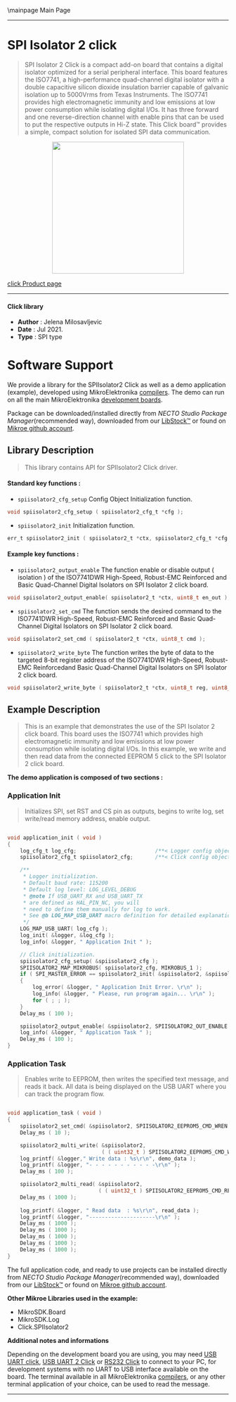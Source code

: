 \mainpage Main Page

---
# SPI Isolator 2 click

> SPI Isolator 2 Click is a compact add-on board that contains a digital isolator optimized for a serial peripheral interface. This board features the ISO7741, a high-performance quad-channel digital isolator with a double capacitive silicon dioxide insulation barrier capable of galvanic isolation up to 5000Vrms from Texas Instruments. The ISO7741 provides high electromagnetic immunity and low emissions at low power consumption while isolating digital I/Os. It has three forward and one reverse-direction channel with enable pins that can be used to put the respective outputs in Hi-Z state. This Click board™ provides a simple, compact solution for isolated SPI data communication.

<p align="center">
  <img src="https://download.mikroe.com/images/click_for_ide/spiisolator2_click.png" height=300px>
</p>

[click Product page](https://www.mikroe.com/spi-isolator-2-click)

---


#### Click library

- **Author**        : Jelena Milosavljevic
- **Date**          : Jul 2021.
- **Type**          : SPI type


# Software Support

We provide a library for the SPIIsolator2 Click
as well as a demo application (example), developed using MikroElektronika
[compilers](https://www.mikroe.com/necto-studio).
The demo can run on all the main MikroElektronika [development boards](https://www.mikroe.com/development-boards).

Package can be downloaded/installed directly from *NECTO Studio Package Manager*(recommended way), downloaded from our [LibStock&trade;](https://libstock.mikroe.com) or found on [Mikroe github account](https://github.com/MikroElektronika/mikrosdk_click_v2/tree/master/clicks).

## Library Description

> This library contains API for SPIIsolator2 Click driver.

#### Standard key functions :

- `spiisolator2_cfg_setup` Config Object Initialization function.
```c
void spiisolator2_cfg_setup ( spiisolator2_cfg_t *cfg );
```

- `spiisolator2_init` Initialization function.
```c
err_t spiisolator2_init ( spiisolator2_t *ctx, spiisolator2_cfg_t *cfg );
```

#### Example key functions :

- `spiisolator2_output_enable` The function enable or disable output ( isolation ) of the ISO7741DWR High-Speed, Robust-EMC Reinforced and Basic Quad-Channel Digital Isolators on SPI Isolator 2 click board.
```c
void spiisolator2_output_enable( spiisolator2_t *ctx, uint8_t en_out );
```

- `spiisolator2_set_cmd` The function sends the desired command to the ISO7741DWR High-Speed, Robust-EMC Reinforced and Basic Quad-Channel Digital Isolators on SPI Isolator 2 click board.
```c
void spiisolator2_set_cmd ( spiisolator2_t *ctx, uint8_t cmd );
```

- `spiisolator2_write_byte` The function writes the byte of data to the targeted 8-bit register address of the ISO7741DWR High-Speed, Robust-EMC Reinforcedand Basic Quad-Channel Digital Isolators on SPI Isolator 2 click board.
```c
void spiisolator2_write_byte ( spiisolator2_t *ctx, uint8_t reg, uint8_t tx_data );
```

## Example Description

> This is an example that demonstrates the use of the SPI Isolator 2 click board.
This board uses the ISO7741 which provides high electromagnetic immunity and low
emissions at low power consumption while isolating digital I/Os. In this example,
we write and then read data from the connected EEPROM 5 click to the SPI Isolator 2
click board.

**The demo application is composed of two sections :**

### Application Init

> Initializes SPI, set RST and CS pin as outputs, begins to write log, set write/read memory address, enable output.

```c

void application_init ( void ) 
{
    log_cfg_t log_cfg;                         /**< Logger config object. */
    spiisolator2_cfg_t spiisolator2_cfg;       /**< Click config object. */

    /** 
     * Logger initialization.
     * Default baud rate: 115200
     * Default log level: LOG_LEVEL_DEBUG
     * @note If USB_UART_RX and USB_UART_TX 
     * are defined as HAL_PIN_NC, you will 
     * need to define them manually for log to work. 
     * See @b LOG_MAP_USB_UART macro definition for detailed explanation.
     */
    LOG_MAP_USB_UART( log_cfg );
    log_init( &logger, &log_cfg );
    log_info( &logger, " Application Init " );

    // Click initialization.
    spiisolator2_cfg_setup( &spiisolator2_cfg );
    SPIISOLATOR2_MAP_MIKROBUS( spiisolator2_cfg, MIKROBUS_1 );
    if ( SPI_MASTER_ERROR == spiisolator2_init( &spiisolator2, &spiisolator2_cfg ) ) 
    {        
        log_error( &logger, " Application Init Error. \r\n" );
        log_info( &logger, " Please, run program again... \r\n" );
        for ( ; ; );
    }
    Delay_ms ( 100 );

    spiisolator2_output_enable( &spiisolator2, SPIISOLATOR2_OUT_ENABLE );
    log_info( &logger, " Application Task " );
    Delay_ms ( 100 );
}

```

### Application Task

> Enables write to EEPROM, then writes the specified text message, and reads it back.
All data is being displayed on the USB UART where you can track the program flow.

```c

void application_task ( void ) 
{
    spiisolator2_set_cmd( &spiisolator2, SPIISOLATOR2_EEPROM5_CMD_WREN );
    Delay_ms ( 10 );

    spiisolator2_multi_write( &spiisolator2, 
                              ( ( uint32_t ) SPIISOLATOR2_EEPROM5_CMD_WRITE << 24 ) | memory_address, 4, demo_data, 7 );
    log_printf( &logger," Write data : %s\r\n", demo_data );
    log_printf( &logger, "- - - - - - - - - - -\r\n" );
    Delay_ms ( 100 );

    spiisolator2_multi_read( &spiisolator2, 
                             ( ( uint32_t ) SPIISOLATOR2_EEPROM5_CMD_READ << 24 ) | memory_address, 4, read_data, 7 );
    Delay_ms ( 1000 );
    
    log_printf( &logger, " Read data  : %s\r\n", read_data );
    log_printf( &logger, "---------------------\r\n" );
    Delay_ms ( 1000 );
    Delay_ms ( 1000 );
    Delay_ms ( 1000 );
    Delay_ms ( 1000 );
    Delay_ms ( 1000 );
}

```

The full application code, and ready to use projects can be installed directly from *NECTO Studio Package Manager*(recommended way), downloaded from our [LibStock&trade;](https://libstock.mikroe.com) or found on [Mikroe github account](https://github.com/MikroElektronika/mikrosdk_click_v2/tree/master/clicks).

**Other Mikroe Libraries used in the example:**

- MikroSDK.Board
- MikroSDK.Log
- Click.SPIIsolator2

**Additional notes and informations**

Depending on the development board you are using, you may need
[USB UART click](http://shop.mikroe.com/usb-uart-click),
[USB UART 2 Click](http://shop.mikroe.com/usb-uart-2-click) or
[RS232 Click](http://shop.mikroe.com/rs232-click) to connect to your PC, for
development systems with no UART to USB interface available on the board. The
terminal available in all MikroElektronika
[compilers](http://shop.mikroe.com/compilers), or any other terminal application
of your choice, can be used to read the message.

---
